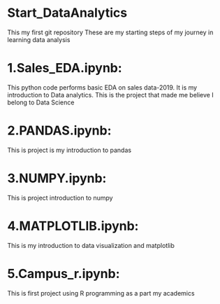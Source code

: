 # Start_DataAnalytics
This my first git repository
These are  my starting steps of my journey in learning data analysis 
<br>
# 1.Sales_EDA.ipynb: 
This python code performs basic EDA on sales data-2019.
It is my introduction to Data analytics.
This is the project that made me believe I belong to Data Science
<br>
# 2.PANDAS.ipynb:
This is project is my introduction to pandas 
<br>
# 3.NUMPY.ipynb:
This is project introduction to numpy
<br>
# 4.MATPLOTLIB.ipynb:
This is my introduction to data visualization and matplotlib
<br>
# 5.Campus_r.ipynb:
This is first project using R programming as a part my academics
